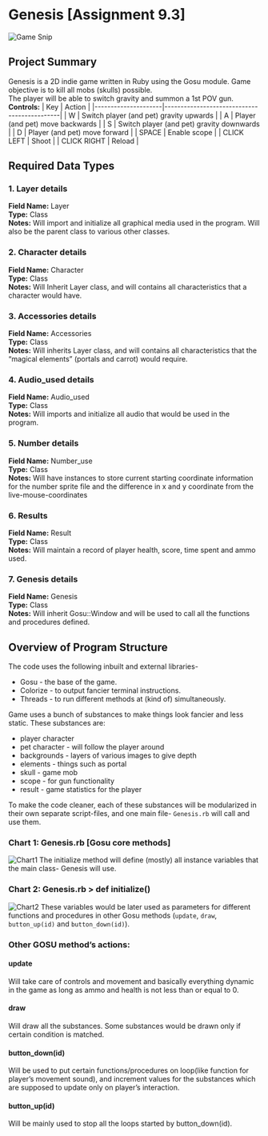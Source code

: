 # Genesis [Assignment 9.3]
![Game Snip](https://github.com/Swinny-Tasks/Genesis/blob/main/overview/game-snip.gif?raw=true)
## Project Summary
Genesis is a 2D indie game written in Ruby using the Gosu module. Game objective is to kill all mobs (skulls) possible. <br>
The player will be able to switch gravity and summon a 1st POV gun.<br>
**Controls:**
|         Key         | Action                                      |
|---------------------|---------------------------------------------|
|          W          | Switch player (and pet) gravity upwards     |
|          A          | Player (and pet) move backwards             |
|          S          | Switch player (and pet) gravity downwards   |
|          D          | Player (and pet) move forward               |
|        SPACE        | Enable scope                                |
|     CLICK LEFT      | Shoot                                       |
|     CLICK RIGHT     | Reload                                      |

## Required Data Types
### 1. Layer details
**Field Name:** Layer<br>
**Type:** Class<br>
**Notes:** Will import and initialize all graphical media used in the program. Will also be the parent class to various other classes.

### 2. Character details
**Field Name:** Character<br> 
**Type:** Class<br>
**Notes:** Will Inherit Layer class, and will contains all characteristics 
that a character would have.

### 3. Accessories details
**Field Name:** Accessories<br>
**Type:** Class<br>
**Notes:**  Will inherits Layer class, and will contains all characteristics that the “magical elements” (portals and carrot) would require.

### 4. Audio_used details
**Field Name:** Audio_used<br>
**Type:** Class<br>
**Notes:**  Will imports and initialize all audio that would be used in the program.

### 5. Number details
**Field Name:** Number_use<br>
**Type:** Class<br>
**Notes:** Will have instances to store current starting coordinate information for the number sprite file and the difference in x and y coordinate from the live-mouse-coordinates

### 6. Results
**Field Name:** Result<br>
**Type:** Class<br>
**Notes:** Will maintain a record of player health, score, time spent and ammo used.

### 7. Genesis details
**Field Name:** Genesis<br>
**Type:** Class<br>
**Notes:** Will inherit Gosu::Window and will be used to call all the functions and procedures defined.

## Overview of Program Structure
The code uses the following inbuilt and external libraries-
* Gosu - the base of the game.
* Colorize - to output fancier terminal instructions.
* Threads - to run different methods at (kind of) simultaneously.

Game uses a bunch of substances to make things look fancier and  less static. These substances are:
* player character
* pet character - will follow the player around
* backgrounds - layers of various images to give depth
* elements - things such as portal
* skull - game mob
* scope - for gun functionality
* result  - game statistics for the player

To make the code cleaner, each of these substances will be modularized in their own separate script-files, and one main file- `Genesis.rb` will call and use them.

### Chart 1: Genesis.rb [Gosu core methods]
![Chart1](https://github.com/ut-kr/Genesis/blob/main/overview/chart1.png?raw=true)
The initialize method will define (mostly) all instance variables that the main class- Genesis will use.

### Chart 2: Genesis.rb > def initialize()
![Chart2](https://github.com/ut-kr/Genesis/blob/main/overview/char2.png?raw=true)
These variables would be later used as parameters for different functions and procedures in other Gosu methods (`update`, `draw`, `button_up(id)` and `button_down(id)`).

### Other GOSU method’s actions:
#### update
Will take care of controls and movement and basically everything dynamic in the game as long as ammo and health is not less than or equal to 0.
#### draw
Will draw all the substances. Some substances would be drawn only if certain condition is matched.
#### button_down(id)
Will   be   used   to   put   certain   functions/procedures   on loop(like   function   for   player’s movement sound), and increment values for the substances which are supposed to update only on player’s interaction.
#### button_up(id)
Will be mainly used to stop all the loops started by button_down(id).
